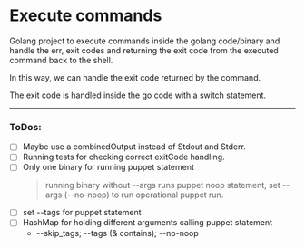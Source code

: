 # Execute commands

Golang project to execute commands inside the golang code/binary and handle
the err, exit codes and returning the exit code from the executed command back to 
the shell.

In this way, we can handle the exit code returned by the command.

The exit code is handled inside the go code with a switch statement.

----

### ToDos:

* [ ] Maybe use a combinedOutput instead of Stdout and Stderr. 
* [ ] Running tests for checking correct exitCode handling.
* [ ] Only one binary for running puppet statement
  > running binary without --args runs puppet noop statement, 
  > set --args (--no-noop) to run operational puppet run.
* [ ] set --tags for puppet statement
* [ ] HashMap for holding different arguments calling puppet statement
  * --skip_tags; --tags (& contains); --no-noop 
